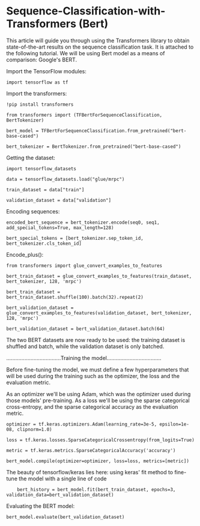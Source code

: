 # Sequence-Classification-with-Transformers (Bert)

This article will guide you through using the Transformers library to obtain state-of-the-art results on the sequence classification task. It is attached to the following tutorial. We will be using Bert model as a means of comparison: Google's BERT.

Import the TensorFlow modules:
               
    import tensorflow as tf

Import the transformers:

    !pip install transformers

    from transformers import (TFBertForSequenceClassification, BertTokenizer)

    bert_model = TFBertForSequenceClassification.from_pretrained("bert-base-cased")

    bert_tokenizer = BertTokenizer.from_pretrained("bert-base-cased")

Getting the dataset:

    import tensorflow_datasets

    data = tensorflow_datasets.load("glue/mrpc")

    train_dataset = data["train"]

    validation_dataset = data["validation"]

Encoding sequences:

    encoded_bert_sequence = bert_tokenizer.encode(seq0, seq1, add_special_tokens=True, max_length=128)

    bert_special_tokens = [bert_tokenizer.sep_token_id, bert_tokenizer.cls_token_id]

Encode_plus():

    from transformers import glue_convert_examples_to_features

    bert_train_dataset = glue_convert_examples_to_features(train_dataset, bert_tokenizer, 128, 'mrpc')
    
    bert_train_dataset = bert_train_dataset.shuffle(100).batch(32).repeat(2)

    bert_validation_dataset = glue_convert_examples_to_features(validation_dataset, bert_tokenizer, 128, 'mrpc')
    
    bert_validation_dataset = bert_validation_dataset.batch(64)

The two BERT datasets are now ready to be used: the training dataset is shuffled and batch, while the validation dataset is only batched.

....................................Training the model....................................

Before fine-tuning the model, we must define a few hyperparameters that will be used during the training such as the optimizer, the loss and the evaluation metric.

As an optimizer we'll be using Adam, which was the optimizer used during those models' pre-training. As a loss we'll be using the sparse categorical cross-entropy, and the sparse categorical accuracy as the evaluation metric.

    optimizer = tf.keras.optimizers.Adam(learning_rate=3e-5, epsilon=1e-08, clipnorm=1.0)

    loss = tf.keras.losses.SparseCategoricalCrossentropy(from_logits=True)

    metric = tf.keras.metrics.SparseCategoricalAccuracy('accuracy')

    bert_model.compile(optimizer=optimizer, loss=loss, metrics=[metric])

The beauty of tensorflow/keras lies here: using keras' fit method to fine-tune the model with a single line of code 

        bert_history = bert_model.fit(bert_train_dataset, epochs=3, validation_data=bert_validation_dataset)

Evaluating the BERT model:

    bert_model.evaluate(bert_validation_dataset)











